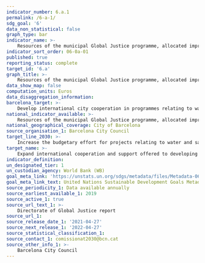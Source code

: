 ```yaml
---
indicator_number: 6.a.1
permalink: /6-a-1/
sdg_goal: '6'
data_non_statistical: false
graph_type: bar
indicator_name: >-
    Resources of the municipal Global Justice programme, allocated improving water supplies and sanitation
indicator_sort_order: 06-0a-01
published: true
reporting_status: complete
target_id: '6.a'
graph_title: >-
    Resources of the municipal Global Justice programme, allocated improving water supplies and sanitation
data_show_map: false
computation_units: Euros
data_disaggregation_information: 
barcelona_target: >-
    Develop international city cooperation in programmes relating to water and sanitation
national_indicator_available: >-
    Resources of the municipal Global Justice programme, allocated improving water supplies and sanitation
national_geographical_coverage: City of Barcelona
source_organisation_1: Barcelona City Council
target_line_2030: >-
    Increase the budgetary effort for projects relating to water and sanitation in member cities located in countries receiving Official Development Assistance, especially those projects relating to the efficient, sustainable management of the water cycle in urban and metropolitan contexts
target_name: >-
    Expand international cooperation and support offered to developing countries for training in regard to activities and programmes related to water and sanitation, including the provision and storage of water, desalination and the efficient use of water resources, wastewater treatment, and recycling and reuse technologies
indicator_definition:
un_designated_tier: 1
un_custodian_agency: World Bank (WB)
goal_meta_link: 'https://unstats.un.org/sdgs/metadata/files/Metadata-06-0a-01.pdf'
goal_meta_link_text: United Nations Sustainable Development Goals Metadata (pdf 894kB)
source_periodicity_1: Data available annually
source_earliest_available_1: 2019
source_active_1: true
source_url_text_1: >-
    Directorate of Global Justice report
source_url_1: 
source_release_date_1: '2021-04-27'
source_next_release_1: '2022-04-27'
source_statistical_classification_1: 
source_contact_1: comissionat2030@bcn.cat
source_other_info_1: >-
    Barcelona City Council
---
```

